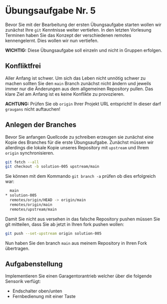 # Übungsaufgabe Nr. 5

Bevor Sie mit der Bearbeitung der ersten Übungsaufgabe starten wollen wir zunächst Ihre `git` Kenntnisse weiter vertiefen. In den letzten Vorlesung Terminen haben Sie das Konzept der verschiedenen remotes kennengelernt. Dies wollen wir nun vertiefen.

**WICHTIG:** Diese Übungsaufgabe soll einzeln und nicht in Gruppen erfolgen.

## Konfliktfrei

Aller Anfang ist schwer. Um sich das Leben nicht unnötig schwer zu machen sollten Sie den `main` Branch zunächst nicht ändern und jeweils immer nur die Änderungen aus dem allgemeinen Repository pullen. Das klare Ziel am Anfang ist es keine Konflikte zu provozieren.

**ACHTUNG:** Prüfen Sie ob `origin` Ihrer Projekt URL entspricht! In dieser darf `graugans` nicht auftauchen!

## Anlegen der Branches

Bevor Sie anfangen Quellcode zu schreiben erzeugen sie zunächst eine Kopie des Branches für die erste Übungsaufgabe. Zunächst müssen wir allerdings die lokale Kopie unseres Repository mit `upstream` und Ihrem `origin` synchronisieren.

```sh
git fetch --all
git checkout -b solution-005 upstream/main
```

Sie können mit dem Kommando ``git branch -a`` prüfen ob dies erfolgreich war:

```sh
  main
* solution-005
  remotes/origin/HEAD -> origin/main
  remotes/origin/main
  remotes/upstream/main
```

Damit Sie nicht aus versehen in das falsche Repository pushen müssen Sie git mitteilen, dass Sie ab jetzt in Ihren fork pushen wollen:

```sh
git push --set-upstream origin solution-005
```

Nun haben Sie den branch `main` aus meinem Repository in Ihren Fork übertragen.

## Aufgabenstellung

Implementieren Sie einen Garagentorantrieb welcher über die folgende Sensorik verfügt:

- Endschalter oben/unten
- Fernbedienung mit einer Taste
